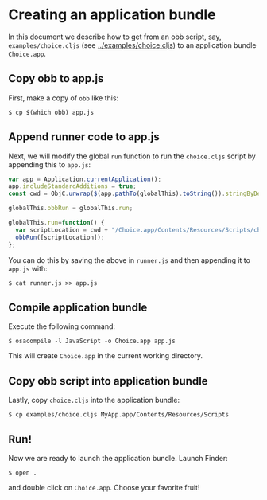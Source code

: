 # Creating an application bundle

In this document we describe how to get from an obb script, say, `examples/choice.cljs`
(see [../examples/choice.cljs](examples)) to an application bundle `Choice.app`.

## Copy obb to app.js

First, make a copy of `obb` like this:

```
$ cp $(which obb) app.js
```

## Append runner code to app.js

Next, we will modify the global `run` function to run the `choice.cljs` script by appending this to `app.js`:

``` javascript
var app = Application.currentApplication();
app.includeStandardAdditions = true;
const cwd = ObjC.unwrap($(app.pathTo(globalThis).toString()).stringByDeletingLastPathComponent);

globalThis.obbRun = globalThis.run;

globalThis.run=function() {
  var scriptLocation = cwd + "/Choice.app/Contents/Resources/Scripts/choice.cljs";
  obbRun([scriptLocation]);
};
```

You can do this by saving the above in `runner.js` and then appending it to `app.js` with:

```
$ cat runner.js >> app.js
```

## Compile application bundle

Execute the following command:

```
$ osacompile -l JavaScript -o Choice.app app.js
```

This will create `Choice.app` in the current working directory.

## Copy obb script into application bundle

Lastly, copy `choice.cljs` into the application bundle:

```
$ cp examples/choice.cljs MyApp.app/Contents/Resources/Scripts
```

## Run!

Now we are ready to launch the application bundle. Launch Finder:

```
$ open .
```

and double click on `Choice.app`. Choose your favorite fruit!
